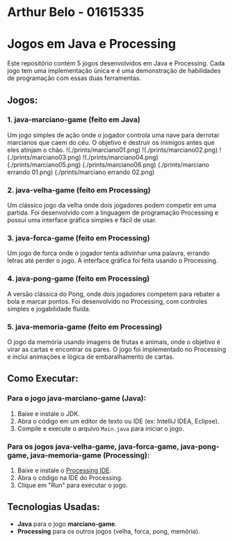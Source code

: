 # Arthur Belo - 01615335

# Jogos em Java e Processing

Este repositório contém 5 jogos desenvolvidos em Java e Processing. Cada jogo tem uma implementação única e é uma demonstração de habilidades de programação com essas duas ferramentas.

## Jogos:

### 1. **java-marciano-game** (feito em Java)
   Um jogo simples de ação onde o jogador controla uma nave para derrotar marcianos que caem do céu. O objetivo é destruir os inimigos antes que eles atinjam o chão.
   !(./prints/marciano01.png)
   !(./prints/marciano02.png)
   !(./prints/marciano03.png)
   !(./prints/marciano04.png)
   (./prints/marciano05.png)
   (./prints/marciano06.png)
   (./prints/marciano errando 01.png)
   (./prints/marciano errando 02.png)

### 2. **java-velha-game** (feito em Processing)
   Um clássico jogo da velha onde dois jogadores podem competir em uma partida. Foi desenvolvido com a linguagem de programação Processing e possui uma interface gráfica simples e fácil de usar.

### 3. **java-forca-game** (feito em Processing)
   Um jogo de forca onde o jogador tenta adivinhar uma palavra, errando letras até perder o jogo. A interface gráfica foi feita usando o Processing.

### 4. **java-pong-game** (feito em Processing)
   A versão clássica do Pong, onde dois jogadores competem para rebater a bola e marcar pontos. Foi desenvolvido no Processing, com controles simples e jogabilidade fluida.

### 5. **java-memoria-game** (feito em Processing)
   O jogo da memória usando imagens de frutas e animais, onde o objetivo é virar as cartas e encontrar os pares. O jogo foi implementado no Processing e inclui animações e lógica de embaralhamento de cartas.

## Como Executar:

### Para o jogo **java-marciano-game** (Java):
1. Baixe e instale o JDK.
2. Abra o código em um editor de texto ou IDE (ex: IntelliJ IDEA, Eclipse).
3. Compile e execute o arquivo `Main.java` para iniciar o jogo.

### Para os jogos **java-velha-game**, **java-forca-game**, **java-pong-game**, **java-memoria-game** (Processing):
1. Baixe e instale o [Processing IDE](https://processing.org/download/).
2. Abra o código na IDE do Processing.
3. Clique em "Run" para executar o jogo.

## Tecnologias Usadas:
- **Java** para o jogo **marciano-game**.
- **Processing** para os outros jogos (velha, forca, pong, memória).
